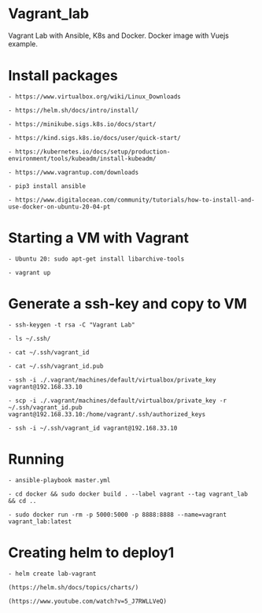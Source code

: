 # Vagrant_lab
Vagrant Lab with Ansible, K8s and Docker. Docker image with Vuejs example.

# Install packages

    - https://www.virtualbox.org/wiki/Linux_Downloads

    - https://helm.sh/docs/intro/install/

    - https://minikube.sigs.k8s.io/docs/start/

    - https://kind.sigs.k8s.io/docs/user/quick-start/

    - https://kubernetes.io/docs/setup/production-environment/tools/kubeadm/install-kubeadm/

    - https://www.vagrantup.com/downloads

    - pip3 install ansible

    - https://www.digitalocean.com/community/tutorials/how-to-install-and-use-docker-on-ubuntu-20-04-pt

# Starting a VM with Vagrant

    - Ubuntu 20: sudo apt-get install libarchive-tools

    - vagrant up

# Generate a ssh-key and copy to VM

    - ssh-keygen -t rsa -C "Vagrant Lab"

    - ls ~/.ssh/

    - cat ~/.ssh/vagrant_id
    
    - cat ~/.ssh/vagrant_id.pub

    - ssh -i ./.vagrant/machines/default/virtualbox/private_key vagrant@192.168.33.10

    - scp -i ./.vagrant/machines/default/virtualbox/private_key -r ~/.ssh/vagrant_id.pub vagrant@192.168.33.10:/home/vagrant/.ssh/authorized_keys

    - ssh -i ~/.ssh/vagrant_id vagrant@192.168.33.10

# Running

    - ansible-playbook master.yml

    - cd docker && sudo docker build . --label vagrant --tag vagrant_lab && cd ..

    - sudo docker run -rm -p 5000:5000 -p 8888:8888 --name=vagrant vagrant_lab:latest

# Creating helm to deploy1

    - helm create lab-vagrant 

    (https://helm.sh/docs/topics/charts/)

    (https://www.youtube.com/watch?v=5_J7RWLLVeQ)
